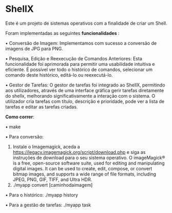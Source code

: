 # ShellX
Este é um projeto de sistemas operativos com a finalidade de criar um Shell. 

Foram implementadas as seguintes **funcionalidades** :

• Conversão de Imagem: Implementamos com sucesso a conversão de 
imagens de JPG para PNG.

• Pesquisa, Edição e Reexecução de Comandos Anteriores: Esta 
funcionalidade foi aprimorada para permitir uma usabilidade intuitiva e 
eficiente. É possível ver todo o histórico de comandos, selecionar um 
comando deste histórico, editá-lo ou reexecutá-lo.

• Gestor de Tarefas: O gestor de tarefas foi integrado ao ShellX, permitindo 
aos utilizadores, através de uma interface gráfica gerir tarefas diretamente 
do shellx, melhorando significativamente a interação com o sistema. O 
utilizador cria tarefas com título, descrição e prioridade, pode ver a lista de 
tarefas e editar as tarefas criadas.

**Como correr**:

• make

• Para conversão: 
1. Instale o Imagemagick, aceda a https://legacy.imagemagick.org/script/download.php e siga as instruções de download para o seu sistema operativo.
O imageMagick® is a free, open-source software suite, used for editing and manipulating digital images. It can be used to create, edit, compose, or convert bitmap images, and supports a wide range of file formats, including JPEG, PNG, GIF, TIFF, and Ultra HDR.
2. ./myapp convert [caminhodaimagem]
   
• Para o histórico: ./myapp history

• Para a gestão de tarefas: ./myapp task
